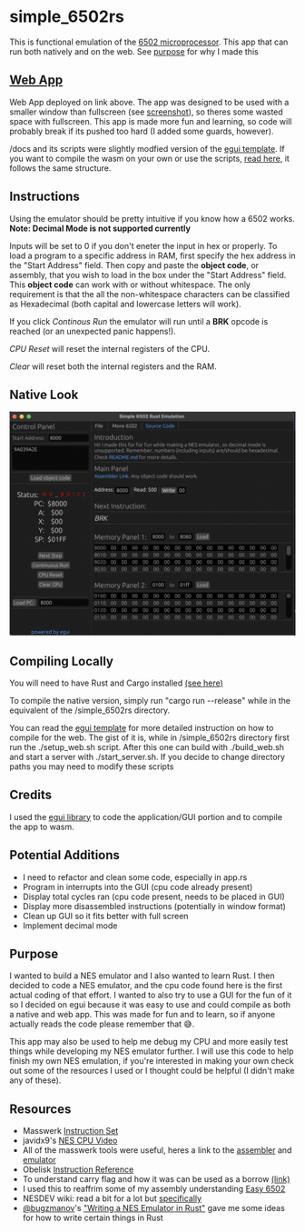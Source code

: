 # simple_6502rs

This is functional emulation of the [6502 microprocessor](https://en.wikipedia.org/wiki/MOS_Technology_6502). This app that can run both natively and on the web. See [purpose](#purpose) for why I made this

## [Web App](https://zahamza.github.io/simple_6502rs/)
Web App deployed on link above. The app was designed to be used with a smaller window than fullscreen (see [screenshot](#native-look)), so theres some wasted space with fullscreen. This app is made more fun and learning, so code will probably break if its pushed too hard (I added some guards, however).

/docs and its scripts were slightly modfied version of the [egui template](https://github.com/emilk/egui_template/). If you want to compile the wasm on your own or use the scripts, [read here](https://github.com/emilk/egui_template/blob/master/README.md#compiling-for-the-web), it follows the same structure.

## Instructions
Using the emulator should be pretty intuitive if you know how a 6502 works.  **Note: Decimal Mode is not supported currently**

Inputs will be set to 0 if you don't eneter the input in hex or properly. To load a program to a specific address in RAM, first specify the hex address in  the "Start Address" field. Then copy and paste the **object code**, or assembly, that you wish to load in the box under the "Start Address" field. This **object code** can work with or without whitespace. The only requirement is that the all the non-whitespace characters can be classified as Hexadecimal (both capital and lowercase letters will work).

If you click *Continous Run* the emulator will run until a **BRK** opcode is reached (or an unexpected panic happens!).  

*CPU Reset* will reset the internal registers of the CPU.

*Clear* will reset both the internal registers and the RAM.

## Native Look
![Native Screenshot](/images/NativeScreenshot.png)


## Compiling Locally
You will need to have Rust and Cargo installed [(see here)](https://www.rust-lang.org/tools/install)

To compile the native version, simply run "cargo run --release" while in the equivalent of the /simple_6502rs directory.

You can read the [egui template](https://github.com/emilk/egui_template/blob/master/README.md) for more detailed instruction on how to compile for the web. The gist of it is, while in /simple_6502rs directory first run the ./setup_web.sh script. After this one can build with ./build_web.sh and start a server with ./start_server.sh. If you decide to change directory paths you may need to modify these scripts


## Credits
I used the [egui library](https://github.com/emilk/egui) to code the application/GUI portion and to compile the app to wasm. 

## Potential Additions
* I need to refactor and clean some code, especially in app.rs
* Program in interrupts into the GUI (cpu code already present)
* Display total cycles ran (cpu code present, needs to be placed in GUI)
* Display more disassembled instructions (potentially in window format)
* Clean up GUI so it fits better with full screen
* Implement decimal mode

## Purpose
I wanted to build a NES emulator and I also wanted to learn Rust. I then decided to code a NES emulator, and the cpu code found here is the first actual coding of that effort. I wanted to also try to use a GUI for the fun of it so I decided on egui because it was easy to use and could compile as both a native and web app. This was made for fun and to learn, so if anyone actually reads the code please remember that 😅. 

This app may also be used to help me debug my CPU and more easily test things while developing my NES emulator further. I will use this code to help finish my own NES emulation, if you're interested in making your own check out some of the resources I used or I thought could be helpful (I didn't make any of these).


## Resources 
* Masswerk [Instruction Set](https://www.masswerk.at/6502/6502_instruction_set.html)
* javidx9's [NES CPU Video](https://www.youtube.com/watch?v=8XmxKPJDGU0)
* All of the masswerk tools were useful, heres a link to the [assembler](https://www.masswerk.at/6502/assembler.html) and [emulator](https://www.masswerk.at/6502/index.html)
* Obelisk [Instruction Reference](http://obelisk.me.uk/6502/reference.html)
* To understand carry flag and how it was can be used as a borrow [(link)](https://en.wikipedia.org/wiki/Carry_flag#Vs._borrow_flag)
* I used this to reaffrim some of my assembly understanding [Easy 6502](https://skilldrick.github.io/easy6502/)
* NESDEV wiki: read a bit for a lot but [specifically](http://wiki.nesdev.com/w/index.php/Status_flags#The_B_flag)
*  [@bugzmanov](http://twitter.com/bugzmanov)'s ["Writing a NES Emulator in Rust"](https://bugzmanov.github.io/nes_ebook/chapter_1.html) gave me some ideas for how to write certain things in Rust

